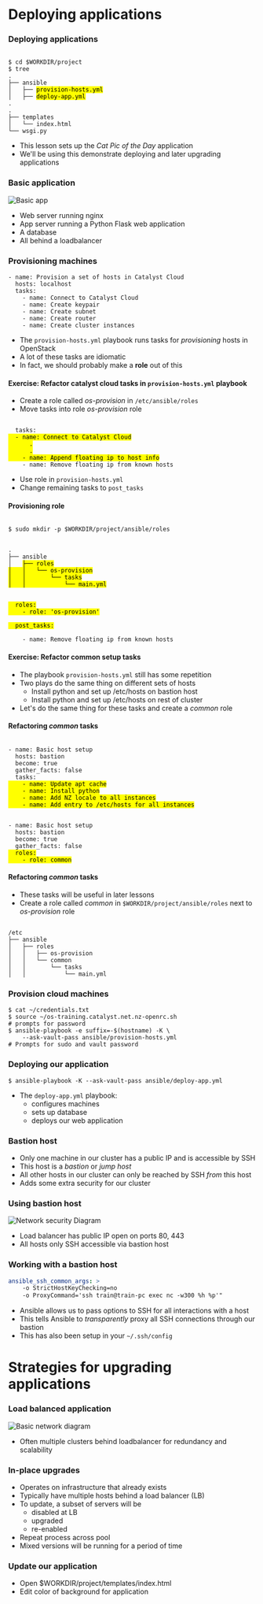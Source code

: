 # Deploying applications


### Deploying applications

<pre  class="fragment" data-fragment-index="0"><code data-trim data-noescape>
$ cd $WORKDIR/project
$ tree
.
├── ansible
│   ├── <mark>provision-hosts.yml</mark>
│   ├── <mark>deploy-app.yml</mark>
.
.
├── templates
│   └── index.html
└── wsgi.py
</code></pre>

* This lesson sets up the<!-- .element: class="fragment" data-fragment-index="1" --> _Cat Pic of the Day_ application 
* We'll be using this demonstrate deploying and later upgrading applications
  <!-- .element: class="fragment" data-fragment-index="2" -->


### Basic application

![Basic app](img/simple-project-app.svg "opt title")
* Web server running nginx
* App server running a Python Flask web application
* A database
* All behind a loadbalancer



### Provisioning machines

```
- name: Provision a set of hosts in Catalyst Cloud
  hosts: localhost
  tasks:
    - name: Connect to Catalyst Cloud
    - name: Create keypair
    - name: Create subnet
    - name: Create router
    - name: Create cluster instances
```
* The<!-- .element: class="fragment" data-fragment-index="0" --> `provision-hosts.yml` playbook runs tasks for _provisioning_ hosts in OpenStack
* A lot of these tasks are idiomatic <!-- .element: class="fragment" data-fragment-index="1" --> 
* In fact, we should probably make a<!-- .element: class="fragment" data-fragment-index="2" --> **role** out of this  


#### Exercise: Refactor catalyst cloud tasks in `provision-hosts.yml` playbook

* Create a role called<!-- .element: class="fragment" data-fragment-index="0" --> _os-provision_ in `/etc/ansible/roles` 
* Move tasks into role<!-- .element: class="fragment" data-fragment-index="1" --> _os-provision_ role 
<pre class="fragment" data-fragment-index="2"><code data-trim data-noescape>
  tasks:
<mark>  - name: Connect to Catalyst Cloud
      .
      .
    - name: Append floating ip to host info</mark>
    - name: Remove floating ip from known hosts
</code></pre>
* Use role in<!-- .element: class="fragment" data-fragment-index="3" --> `provision-hosts.yml` 
* Change remaining tasks to<!-- .element: class="fragment" data-fragment-index="4" --> `post_tasks` 


#### Provisioning role

<pre  class="fragment" data-fragment-index="0"><code data-trim data-noescape>
$ sudo mkdir -p $WORKDIR/project/ansible/roles
</code></pre>
<pre  class="fragment" data-fragment-index="1"><code data-trim data-noescape>
.
├── ansible
│   <mark>├── roles
│   │   └── os-provision
│   │       └── tasks
│   │           └── main.yml</mark>
</code></pre>
<pre  class="fragment" data-fragment-index="2"><code data-trim data-noescape>
<mark>  roles:
    - role: 'os-provision'

  post_tasks:</mark>

    - name: Remove floating ip from known hosts
</code></pre>


#### Exercise: Refactor common setup tasks

* The playbook `provision-hosts.yml` still has some repetition
* Two plays do the same thing on different sets of hosts
  - Install python and set up /etc/hosts on bastion host
  - Install python and set up /etc/hosts on rest of cluster
* Let's do the same thing for these tasks and create a _common_ role


#### Refactoring _common_ tasks

<pre  class="fragment" data-fragment-index="0"><code data-trim data-noescape>
- name: Basic host setup
  hosts: bastion
  become: true
  gather_facts: false
  tasks:
<mark>    - name: Update apt cache
    - name: Install python
    - name: Add NZ locale to all instances
    - name: Add entry to /etc/hosts for all instances</mark>
</code></pre>

<pre  class="fragment" data-fragment-index="1"><code data-trim data-noescape>
- name: Basic host setup
  hosts: bastion
  become: true
  gather_facts: false
<mark>  roles:
    - role: common</mark>
</code></pre>



#### Refactoring _common_ tasks

* These tasks <!-- .element: class="fragment" data-fragment-index="0" -->will be useful in later lessons 
* Create a role called<!-- .element: class="fragment" data-fragment-index="1" --> _common_ in `$WORKDIR/project/ansible/roles` next to _os-provision_ role

<pre  class="fragment" data-fragment-index="1"><code data-trim data-noescape>
/etc
├── ansible
│   ├── roles
│   │   ├── os-provision
│   │   └── common
│   │       └── tasks
│   │           └── main.yml
</code></pre>



### Provision cloud machines

```
$ cat ~/credentials.txt
$ source ~/os-training.catalyst.net.nz-openrc.sh 
# prompts for password
$ ansible-playbook -e suffix=-$(hostname) -K \
    --ask-vault-pass ansible/provision-hosts.yml
# Prompts for sudo and vault password
```


### Deploying our application

```
$ ansible-playbook -K --ask-vault-pass ansible/deploy-app.yml
```

* The<!-- .element: class="fragment" data-fragment-index="0" --> `deploy-app.yml` playbook:
  - configures machines 
  - sets up database
  - deploys our web application



### Bastion host

* Only one machine in our cluster has a public IP and is accessible by SSH
* This host is a _bastion_ or _jump host_
* All other hosts in our cluster can only be reached by SSH _from_ this host
* Adds some extra security for our cluster


### Using bastion host

![Network security Diagram](img/application-security.svg "Networking security") <!-- .element: class="fragment" data-fragment-index="0" -->
* Load balancer has public IP open on ports 80, 443 <!-- .element: class="fragment" data-fragment-index="1" -->
* All hosts only SSH accessible via bastion host <!-- .element: class="fragment" data-fragment-index="2" -->


### Working with a bastion host

```yaml
ansible_ssh_common_args: >  
    -o StrictHostKeyChecking=no  
    -o ProxyCommand='ssh train@train-pc exec nc -w300 %h %p'"
```
* Ansible allows us to pass options to SSH for all interactions with a host
* This tells Ansible to _transparently_ proxy all SSH connections through our bastion
* This has also been setup in your `~/.ssh/config`


# Strategies for upgrading applications


### Load balanced application

![Basic network diagram](img/application-lb.svg  "Diagram of our simple app")
* Often multiple clusters behind loadbalancer for redundancy and scalability


### In-place upgrades

* Operates on infrastructure that already exists <!-- .element: class="fragment" data-fragment-index="0" -->
* Typically have multiple hosts behind a load balancer (LB) <!-- .element: class="fragment" data-fragment-index="1" -->
* To update, a subset of servers will be  <!-- .element: class="fragment" data-fragment-index="2" -->
  - disabled at LB <!-- .element: class="fragment" data-fragment-index="3" -->
  - upgraded <!-- .element: class="fragment" data-fragment-index="4" -->
  - re-enabled <!-- .element: class="fragment" data-fragment-index="5" -->
* Repeat process across pool <!-- .element: class="fragment" data-fragment-index="6" -->
* Mixed versions will be running for a period of time <!-- .element: class="fragment" data-fragment-index="7" -->


### Update our application

* Open $WORKDIR/project/templates/index.html
* Edit color of background for application

